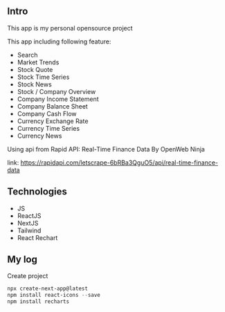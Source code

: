 ## Intro

This app is my personal opensource project

This app including following feature:

- Search
- Market Trends
- Stock Quote
- Stock Time Series
- Stock News
- Stock / Company Overview
- Company Income Statement
- Company Balance Sheet
- Company Cash Flow
- Currency Exchange Rate
- Currency Time Series
- Currency News

Using api from Rapid API: Real-Time Finance Data By OpenWeb Ninja

link: https://rapidapi.com/letscrape-6bRBa3QguO5/api/real-time-finance-data

## Technologies

- JS
- ReactJS
- NextJS
- Tailwind
- React Rechart

## My log

Create project

```powershell
npx create-next-app@latest
npm install react-icons --save
npm install recharts
```
